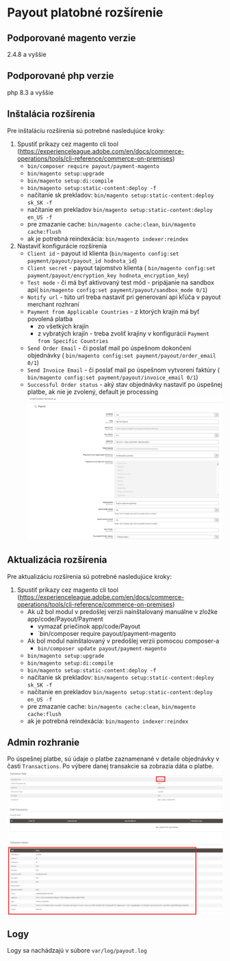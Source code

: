 # Payout platobné rozšírenie

## Podporované magento verzie

2.4.8 a vyššie

## Podporované php verzie

php 8.3 a vyššie

## Inštalácia rozšírenia

Pre inštaláciu rozšírenia sú potrebné nasledujúce kroky:

1. Spustiť príkazy cez magento cli
   tool (https://experienceleague.adobe.com/en/docs/commerce-operations/tools/cli-reference/commerce-on-premises)
    - `bin/composer require payout/payment-magento`
    - `bin/magento setup:upgrade`
    - `bin/magento setup:di:compile`
    - `bin/magento setup:static-content:deploy -f`
    - načítanie sk prekladov: `bin/magento setup:static-content:deploy sk_SK -f`
    - načítanie en prekladov  `bin/magento setup:static-content:deploy en_US -f`
    - pre zmazanie cache: `bin/magento cache:clean`, `bin/magento cache:flush`
    - ak je potrebná reindexácia: `bin/magento indexer:reindex`
2. Nastaviť konfigurácie rozšírenia
    - `Client id` - payout id klienta (`bin/magento config:set payment/payout/payout_id hodnota_id`)
    - `Client secret` - payout tajomstvo klienta (
      `bin/magento config:set payment/payout/encryption_key hodnota_encryption_key`)
    - `Test mode` - či má byť aktivovaný test mód - pripájanie na sandbox api(
      `bin/magento config:set payment/payout/sandbox_mode 0/1`)
    - `Notify url` - túto url treba nastaviť pri generovaní api kľúča v payout merchant rozhraní
    - `Payment from Applicable Countries` - z ktorých krajín má byť povolená platba
        - zo všetkých krajín
        - z vybratých krajín - treba zvoliť krajiny v konfigurácii `Payment from Specific Countries`
    - `Send Order Email` - či poslať mail po úspešnom dokončení objednávky (
      `bin/magento config:set payment/payout/order_email 0/1`)
    - `Send Invoice Email` - či poslať mail po úspešnom vytvorení faktúry (
      `bin/magento config:set payment/payout/invoice_email 0/1`)
    - `Successful Order status` - aký stav objednávky nastaviť po úspešnej platbe, ak nie je zvolený, default je
      processing
      ![config_set_magento_admin.png](config_set_magento_admin.png)

## Aktualizácia rozšírenia

Pre aktualizáciu rozšírenia sú potrebné nasledujúce kroky:

1. Spustiť príkazy cez magento cli
   tool (https://experienceleague.adobe.com/en/docs/commerce-operations/tools/cli-reference/commerce-on-premises)
    - Ak už bol modul v predošlej verzii nainštalovaný manuálne v zložke app/code/Payout/Payment
        - vymazať priečinok app/code/Payout
        - `bin/composer require payout/payment-magento
    - Ak bol modul nainštalovaný v predošlej verzii pomocou composer-a
        - `bin/composer update payout/payment-magento`
    - `bin/magento setup:upgrade`
    - `bin/magento setup:di:compile`
    - `bin/magento setup:static-content:deploy -f`
    - načítanie sk prekladov: `bin/magento setup:static-content:deploy sk_SK -f`
    - načítanie en prekladov  `bin/magento setup:static-content:deploy en_US -f`
    - pre zmazanie cache: `bin/magento cache:clean`, `bin/magento cache:flush`
    - ak je potrebná reindexácia: `bin/magento indexer:reindex`

## Admin rozhranie

Po úspešnej platbe, sú údaje o platbe zaznamenané v detaile objednávky v časti `Transactions`. Po výbere danej
transakcie sa zobrazia dáta o platbe.
![payout_transaction_detail.png](payout_transaction_detail.png)

## Logy

Logy sa nachádzajú v súbore `var/log/payout.log`
